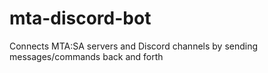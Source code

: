 # mta-discord-bot
Connects MTA:SA servers and Discord channels by sending messages/commands back and forth
